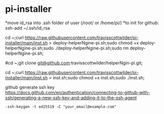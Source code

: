 # pi-installer



*move id_rsa into .ssh folder of user (/root/ or /home/pi/)
*to init for github:
	ssh-add ~/.ssh/id_rsa




cd ~;curl https://raw.githubusercontent.com/travisscottwilder/pi-installer/main/inst.sh > deploy-helperNgine-pi.sh;sudo chmod +x deploy-helperNgine-pi.sh;sudo ./deploy-helperNgine-pi.sh;sudo rm deploy-helperNgine-pi.sh;




#cd ~;git clone git@github.com:travisscottwilder/helperNgin-pi.git;





cd ~;curl https://raw.githubusercontent.com/travisscottwilder/pi-installer/main/inst.sh > inst.sh;sudo chmod +x inst.sh;sudo ./inst.sh;














github generate ssh key
	https://docs.github.com/en/authentication/connecting-to-github-with-ssh/generating-a-new-ssh-key-and-adding-it-to-the-ssh-agent
	
	-ssh-keygen -t ed25519 -C "your_email@example.com"


